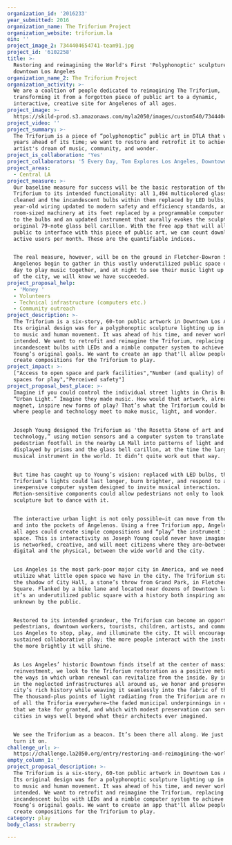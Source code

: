 ```yaml
---
organization_id: '2016233'
year_submitted: 2016
organization_name: The Triforium Project
organization_website: triforium.la
ein: ''
project_image_2: 7344404654741-team91.jpg
project_id: '6102258'
title: >-
  Restoring and reimagining the World's First 'Polyphonoptic' sculpture in
  downtown Los Angeles
organization_name_2: The Triforium Project
organization_activity: >-
  We are a coaltion of people dedicated to reimagining The Triforium,
  transforming it from a forgotten piece of public art to a dynamic,
  interactive, creative site for Angelenos of all ages.
project_image: >-
  https://skild-prod.s3.amazonaws.com/myla2050/images/custom540/7344404654741-team91.jpg
project_video: ''
project_summary: >-
  The Triforium is a piece of “polyphonoptic” public art in DTLA that was 40
  years ahead of its time; we want to restore and retrofit it to achieve the
  artist's dream of music, community, and wonder.
project_is_collaboration: 'Yes'
project_collaborators: '5 Every Day, Tom Explores Los Angeles, Downtown Art Walk, Art Share LA'
project_areas:
  - Central LA
project_measure: >-
  Our baseline measure for success will be the basic restoration of the
  Triforium to its intended functionality: all 1,494 multicolored glass cubes
  cleaned and the incandescent bulbs within them replaced by LED bulbs, the 40
  year-old wiring updated to modern safety and efficiency standards, and the
  room-sized machinery at its feet replaced by a programmable computer networked
  to the bulbs and an updated instrument that aurally evokes the sculpture’s
  original 79-note glass bell carillon. With the free app that will allow the
  public to interface with this piece of public art, we can count downloads and
  active users per month. These are the quantifiable indices. 


  The real measure, however, will be on the ground in Fletcher-Bowron Square: if
  Angelenos begin to gather in this vastly underutilized public space during the
  day to play music together, and at night to see their music light up the heart
  of the city, we will know we have succeeded.
project_proposal_help:
  - 'Money '
  - Volunteers
  - Technical infrastructure (computers etc.)
  - Community outreach
project_description: >-
  The Triforium is a six-story, 60-ton public artwork in Downtown Los Angeles.
  Its original design was for a polyphonoptic sculpture lighting up in synchrony
  to music and human movement. It was ahead of his time, and never worked as
  intended. We want to retrofit and reimagine the Triforium, replacing its
  incandescent bulbs with LEDs and a nimble computer system to achieve Joseph
  Young’s original goals. We want to create an app that'll allow people to
  create compositions for the Triforium to play.
project_impact: >-
  ["Access to open space and park facilities","Number (and quality) of informal
  spaces for play","Perceived safety"]
project_proposal_best_place: >-
  Imagine if you could control the individual street lights in Chris Burden’s
  “Urban Light.” Imagine they made music. How would that artwork, already such a
  magnet, inspire new forms of play? That’s what the Triforium could be: a place
  where people and technology meet to make music, light, and wonder.


  Joseph Young designed the Triforium as 'the Rosetta Stone of art and
  technology,” using motion sensors and a computer system to translate
  pedestrian footfall in the nearby LA Mall into patterns of light and sound
  displayed by prisms and the glass bell carillon, at the time the largest
  musical instrument in the world. It didn’t quite work out that way. 


  But time has caught up to Young’s vision: replaced with LED bulbs, the
  Triforium’s lights could last longer, burn brighter, and respond to an
  inexpensive computer system designed to invite musical interaction.
  Motion-sensitive components could allow pedestrians not only to look at the
  sculpture but to dance with it. 


  The interactive urban light is not only possible—it can move from the streets
  and into the pockets of Angelenos. Using a free Triforium app, Angelenos of
  all ages could create simple compositions and “play” the instrument in public
  space. This is interactivity as Joseph Young could never have imagined it. It
  is networked, creative, and will meet citizens where they are—between the
  digital and the physical, between the wide world and the city.


  Los Angeles is the most park-poor major city in America, and we need fully
  utilize what little open space we have in the city. The Triforium stands in
  the shadow of City Hall, a stone’s throw from Grand Park, in Fletcher-Bowron
  Square. Flanked by a bike lane and located near dozens of Downtown landmarks,
  it’s an underutilized public square with a history both inspiring and largely
  unknown by the public. 


  Restored to its intended grandeur, the Triforium can become an opportunity for
  pedestrians, downtown workers, tourists, children, artists, and commuters in
  Los Angeles to stop, play, and illuminate the city. It will encourage
  sustained collaborative play; the more people interact with the instrument,
  the more brightly it will shine.


  As Los Angeles’ historic Downtown finds itself at the center of massive civic
  reinvestment, we look to the Triforium restoration as a positive metaphor for
  the ways in which urban renewal can revitalize from the inside. By investing
  in the neglected infrastructures all around us, we honor and preserve the
  city’s rich history while weaving it seamlessly into the fabric of the future.
  The thousand-plus points of light radiating from the Triforium are reminders
  of all the Triforia everywhere—the faded municipal underpinnings in every city
  that we take for granted, and which with modest preservation can serve our
  cities in ways well beyond what their architects ever imagined. 


  We see the Triforium as a beacon. It’s been there all along. We just need to
  turn it on.
challenge_url: >-
  https://challenge.la2050.org/entry/restoring-and-reimagining-the-worlds-first-polyphonoptic-sculpture-in-downtown-los-angeles
empty_column_1: ''
project_proposal_description: >-
  The Triforium is a six-story, 60-ton public artwork in Downtown Los Angeles.
  Its original design was for a polyphonoptic sculpture lighting up in synchrony
  to music and human movement. It was ahead of his time, and never worked as
  intended. We want to retrofit and reimagine the Triforium, replacing its
  incandescent bulbs with LEDs and a nimble computer system to achieve Joseph
  Young’s original goals. We want to create an app that'll allow people to
  create compositions for the Triforium to play.
category: play
body_class: strawberry

---
```

